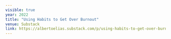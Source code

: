 ```yaml
---
visible: true
year: 2022
title: "Using Habits to Get Over Burnout"
venue: Substack
link: https://albertoelias.substack.com/p/using-habits-to-get-over-burnout
---
```

